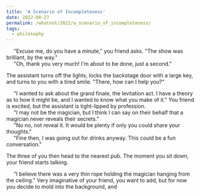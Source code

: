 ```yaml
---
title: 'A Scenario of Incompleteness'
date: 2022-08-27
permalink: /whatnot/2022/a_scenario_of_incompleteness/
tags:
  - philosophy
---
```


&nbsp;&nbsp;&nbsp;&nbsp; "Excuse me, do you have a minute," you friend asks. "The show was brilliant, by the way." <br>
&nbsp;&nbsp;&nbsp;&nbsp; "Oh, thank you very much! I'm about to be done, just a second."

The assistant turns off the lights, locks the backstage door with a large key, and turns to you with a tired smile. "There, how can I help you?"

&nbsp;&nbsp;&nbsp;&nbsp; "I wanted to ask about the grand finale, the levitation act. I have a theory as to how it might be, and I wanted to know what you make of it." You friend is excited, but the assistant is tight-lipped by profession. <br>
&nbsp;&nbsp;&nbsp;&nbsp; "I may not be the magician, but I think I can say on their behalf that a magician never reveals their secrets." <br>
&nbsp;&nbsp;&nbsp;&nbsp; "No no, not reveal it. It would be plenty if only you could share your thoughts." <br>
&nbsp;&nbsp;&nbsp;&nbsp; "Fine then, I was going out for drinks anyway. This could be a fun conversation."

The three of you then head to the nearest pub. The moment you sit down, your friend starts talking.

&nbsp;&nbsp;&nbsp;&nbsp; "I believe there was a very thin rope holding the magician hanging from the ceiling." Very imaginative of your friend, you want to add, but for now you decide to mold into the background, and 